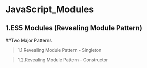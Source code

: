 JavaScript_Modules
==================

1.ES5 Modules (Revealing Module Pattern)
----------------------------------------

  ##Two Major Patterns

 > 1.1.Revealing Module Pattern - Singleton  
      
 > 1.2.Revealing Module Pattern - Constructor  

 
 
	
